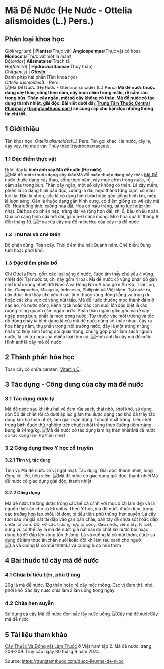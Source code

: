 # Mã Đề Nước (Hẹ Nước - Ottelia alismoides (L.) Pers.)

Phân loại khoa học  
---  
Giới(_regnum_) |  **Plantae**(Thực vật) **Angiospermae**(Thực vật có hoa) **Monocots**(Thực vật một lá mầm)  
Bộ(_ordo_) | **Alismatales**(Trạch tả)  
Họ(_familia_) | **Hydrocharitaceae**(Thủy thảo)  
Chi(_genus_) | **_Ottelia_**  
Danh pháp hai phần (Tên khoa học)  
_Ottelia alismoides_(L.) Pers.  
![Mã Đề Nước \(Hẹ Nước - Ottelia alismoides \(L.\) Pers.\)](https://trungtamthuoc.com/images/others/ma-de-nuoc-8417.jpg)
**Mã đề nước thuộc dạng cây thảo, sống theo năm, cây mọc chìm trong nước, rễ cắm sâu trong bùn. Thân cây ngắn, một số cây không có thân. Mã đề nước có tác dụng thanh nhiệt, giải độc. Bài viết dưới đây,[Trung Tâm Thuốc Central Pharmacy](https://trungtamthuoc.com/ "Trung Tâm Thuốc Central Pharmacy") ([trungtamthuoc.com](https://trungtamthuoc.com/ "trungtamthuoc.com")) sẽ cung cấp cho bạn đọc những thông tin chi tiết.**
##  1 Giới thiệu
Tên khoa học: _Ottelia alismoides_(L.) Pers.
Tên gọi khác: Hẹ nước, cây le, cây vậy.
Họ thực vật: Thủy thảo (Hydrocharitaceae).
### 1.1 Đặc điểm thực vật
Dưới đây là **hình ảnh cây Mã đề nước (Hẹ nước)**
![Mã đề nước thuộc dạng cây thảo](https://trungtamthuoc.com/images/item/ma-de-nuoc-0.jpg)Mã đề nước thuộc dạng cây thảo
[Mã Đề](https://trungtamthuoc.com/hoat-chat/ma-de "Mã Đề") nước thuộc dạng cây thảo, sống theo năm, cây mọc chìm trong nước, rễ cắm sâu trong bùn.
Thân cây ngắn, một số cây không có thân.
Lá cây mềm, phiến lá có dạng hình bầu dục, cuống lá dài, mọc thành từng cụm, có màu lục tía. Đầu lá nhọn, gốc lá có dạng hình tròn hoặc gần giống hình tim, mép lá lượn sóng. Gân lá thuộc dạng gân hình cung, có điểm giống so với cây mã đề.
Hoa lưỡng tính, cuống hoa dài. Hoa có màu trắng, trắng lục hoặc tím nhạt. Đài hoa có phiến hẹp, tràng dài và rộng hơn đài, nhị 6, bầu nhiều noãn.
Quả có dạng hình cầu hơi dài, gồm 5-6 cánh mỏng.
Mùa hoa quả từ tháng 8 đến tháng 10.
![Hoa của cây mã đề nước](https://trungtamthuoc.com/images/item/ma-de-nuoc-1.jpg)Hoa của cây mã đề nước
### 1.2 Thu hái và chế biến
Bộ phận dùng: Toàn cây.
Thời điểm thu hái: Quanh năm.
Chế biến: Dùng tươi hoặc phơi khô.
### 1.3 Đặc điểm phân bố
Chi Ottelia Pers. gồm các loài sống ở nước, được tìm thấy chủ yếu ở vùng nhiệt đới. Tại nước ta, chi này gồm 4 loài.
Mã đề nước có vùng phân bố gần như khắp vùng nhiệt đới Nam Á và Đông Nam Á bao gồm Ấn Độ, Thái Lan, Lào, Campuchia, Malaysia, Indonesia, Philippin và Việt Nam.
Tại nước ta, cây được tìm thấy chủ yếu ở các tỉnh thuộc vùng đồng bằng và trung du hoặc các khu vực có vùng núi thấp.
Mã đề nước thường mọc thành đám ở các ao, hồ nước nông, kênh rạch hoặc các con suối lớn đặc biệt là các ruộng trũng quanh năm ngập nước.
Phần thân ngầm gồm gốc và rễ cây ngập trong bùn, phần lá mọc trong nước. Tùy thuộc vào môi trường và tốc độ dòng chảy là hình dạng lá của mã đề nước cũng sẽ khác nhau.
Cây ra hoa hàng năm, thụ phấn trong môi trường nước, đây là một trong những nhân tố thủy sinh tương đối quan trọng, chúng góp phần làm sạch nguồn nước, là nơi trú ngụ của nhiều loài tôm cá.
![Hình ảnh lá cây mã đề nước](https://trungtamthuoc.com/images/item/ma-de-nuoc-2.jpg)Hình ảnh lá cây mã đề nước
##  2 Thành phần hóa học
Toàn cây có chứa caroten, [Vitamin C](https://trungtamthuoc.com/hoat-chat/vitamin-c "Vitamin C").
##  3 Tác dụng - Công dụng của cây mã đề nước
### 3.1 Tác dụng dược lý
Mã đề nước sau khi thu hái về đem rửa sạch, thái nhỏ, phơi khô, sử dụng cồn 50 để chiết rồi cô dưới áp lực giảm thu được dạng cao khô đã thấy tác dụng làm hạ thân nhiệt, làm giảm vận động ở chuột nhắt trắng.
Liều chết trung bình được thử nghiệm trên chuột nhắt trắng theo đường tiêm màng bụng là 94mg/kg.
![Mã đề nước có tác dụng làm hạ thân nhiệt](https://trungtamthuoc.com/images/item/ma-de-nuoc-3.jpg)Mã đề nước có tác dụng làm hạ thân nhiệt
### 3.2 Công dụng theo Y học cổ truyền
#### 3.2.1 Tính vị, tác dụng
Tính vị: Mã đề nước có vị ngọt nhạt.
Tác dụng: Giải độc, thanh nhiệt, long đờm, lợi tiểu, tiêu viêm.
![Mã đề nước có giác dụng giải độc, thanh nhiệt](https://trungtamthuoc.com/images/item/ma-de-nuoc-6.jpg)Mã đề nước có giác dụng giải độc, thanh nhiệt
#### 3.2.2 Công dụng
Mã đề nước thường được trồng các bể cá cảnh với mục đích làm đẹp và là nguồn thức ăn cho cá Etroplus.
Theo Y học, mã đề nước được dùng trong các trường hợp lao phổi, lòi dom, bí tiểu tiện, phù thũng, hen suyễn. Lá cây tươi sau khi giã nát thì đắp vào gan bàn chân, bàn tay để chữa sốt hoặc đắp chữa lòi dom.
Đối với các trường hợp bị bỏng, đau nhức, viêm tấy, lở loét, sưng vú có thể lấy lá mã đề nước giã nát sau đó chắt lấy nước bôi hoặc dùng bã để đắp lên vùng tổn thương.
Lá và cuống lá có mùi thơm, được sử dụng để làm thức ăn chăn nuôi hoặc đôi khi làm rau xanh cho người.
![Lá và cuống lá có mùi thơm](https://trungtamthuoc.com/images/item/ma-de-nuoc-4.jpg)Lá và cuống lá có mùi thơm
##  4 Bài thuốc từ cây mã đề nước
### 4.1 Chữa bí tiểu tiện, phù thũng
20g lá mã đề nước.
12g thân hoặc rễ cây mộc thông.
Các vị đem thái nhỏ, phơi khô.
Sắc lấy nước chia làm 2 lần uống trong ngày.
### 4.2 Chữa hen suyễn
Sử dụng cả cây Mã đề nước đem sắc lấy nước uống.
![Cây mã đề nước](https://trungtamthuoc.com/images/item/ma-de-nuoc-5.jpg)Cây mã đề nước
##  5 Tài liệu tham khảo
[Cây Thuốc Và Động Vật Làm Thuốc](https://trungtamthuoc.com/bai-viet/doc-online-va-tai-mien-phi-pdf-sach-cay-thuoc-va-dong-vat-lam-thuoc-o-viet-nam "Cây Thuốc Và Động Vật Làm Thuốc") ở Việt Nam tập 2. Mã đề nước, trang 208-209. Truy cập ngày 30 tháng 9 năm 2024.


Source: https://trungtamthuoc.com/duoc-lieu/ma-de-nuoc